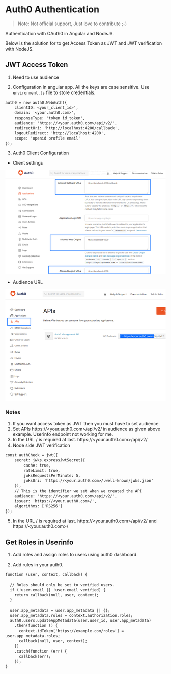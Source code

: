 # Auth0 Authentication

> Note: Not official support, Just love to contribute ;-)

Authentication with OAuth0 in Angular and NodeJS.

Below is the solution for to get Access Token as JWT and JWT verification with NodeJS.

## JWT Access Token
1. Need to use audience

2. Configuration in angular app. All the keys are case sensitive. Use `environment.ts` file to store credentials.
```
auth0 = new auth0.WebAuth({
    clientID: <your_client_id>',
    domain: '<your.auth0.com>',
    responseType: 'token id_token',
    audience: 'https://<your.auth0.com>/api/v2/',
    redirectUri: 'http://localhost:4200/callback',
    logoutRedirect: 'http://localhost:4200',
    scope: 'openid profile email'
});
```

3. Auth0 Client Configuration

- Client settings

![client](docs/client.png)

- Audience URL

![audience](docs/audience.png)

### Notes

1. If you want access token as JWT then you must have to set audience.
2. Set APIs https://<your.auth0.com>/api/v2/ in audience as given above example. Userinfo endpoint not working for me.
3. In the URL / is required at last. https://<your.auth0.com>/api/v2/
4. Node side JWT verification
```
const authCheck = jwt({
    secret: jwks.expressJwtSecret({
        cache: true,
        rateLimit: true,
        jwksRequestsPerMinute: 5,
        jwksUri: 'https://<your.auth0.com>/.well-known/jwks.json'
    }),
    // This is the identifier we set when we created the API
    audience: 'https://<your.auth0.com>/api/v2/',
    issuer: 'https://<your.auth0.com>/',
    algorithms: ['RS256']
});
```
5. In the URL / is required at last. https://<your.auth0.com>/api/v2/ and https://<your.auth0.com>/

## Get Roles in Userinfo

1. Add roles and assign roles to users using auth0 dashboard.

2. Add rules in your auth0. 
```
function (user, context, callback) {

  // Roles should only be set to verified users.
  if (!user.email || !user.email_verified) {
    return callback(null, user, context);
  }

  user.app_metadata = user.app_metadata || {};
  user.app_metadata.roles = context.authorization.roles;
  auth0.users.updateAppMetadata(user.user_id, user.app_metadata)
    .then(function () {
      context.idToken['https://example.com/roles'] = user.app_metadata.roles;
      callback(null, user, context);
    })
    .catch(function (err) {
      callback(err);
    });
}
```